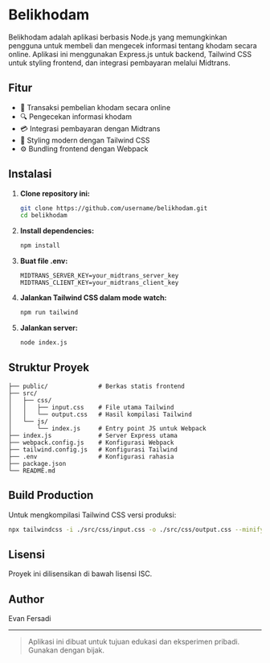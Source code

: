 # Belikhodam

Belikhodam adalah aplikasi berbasis Node.js yang memungkinkan pengguna untuk membeli dan mengecek informasi tentang khodam secara online. Aplikasi ini menggunakan Express.js untuk backend, Tailwind CSS untuk styling frontend, dan integrasi pembayaran melalui Midtrans.

## Fitur

* 🚀 Transaksi pembelian khodam secara online
* 🔍 Pengecekan informasi khodam
* 💳 Integrasi pembayaran dengan Midtrans
* 🎨 Styling modern dengan Tailwind CSS
* ⚙️ Bundling frontend dengan Webpack

## Instalasi

1. **Clone repository ini:**

   ```bash
   git clone https://github.com/username/belikhodam.git
   cd belikhodam
   ```

2. **Install dependencies:**

   ```bash
   npm install
   ```

3. **Buat file .env:**

   ```
   MIDTRANS_SERVER_KEY=your_midtrans_server_key
   MIDTRANS_CLIENT_KEY=your_midtrans_client_key
   ```

4. **Jalankan Tailwind CSS dalam mode watch:**

   ```bash
   npm run tailwind
   ```

5. **Jalankan server:**

   ```bash
   node index.js
   ```

## Struktur Proyek

```
├── public/              # Berkas statis frontend
├── src/
│   ├── css/
│   │   ├── input.css    # File utama Tailwind
│   │   └── output.css   # Hasil kompilasi Tailwind
│   └── js/
│       └── index.js     # Entry point JS untuk Webpack
├── index.js             # Server Express utama
├── webpack.config.js    # Konfigurasi Webpack
├── tailwind.config.js   # Konfigurasi Tailwind
├── .env                 # Konfigurasi rahasia
├── package.json
└── README.md
```

## Build Production

Untuk mengkompilasi Tailwind CSS versi produksi:

```bash
npx tailwindcss -i ./src/css/input.css -o ./src/css/output.css --minify
```

## Lisensi

Proyek ini dilisensikan di bawah lisensi ISC.

## Author

Evan Fersadi

---

> Aplikasi ini dibuat untuk tujuan edukasi dan eksperimen pribadi. Gunakan dengan bijak.

